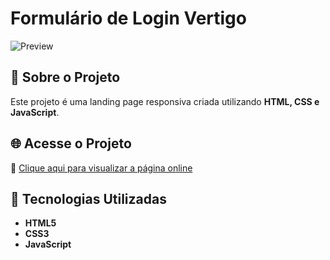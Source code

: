 # Formulário de Login Vertigo

![Preview](link_da_imagem_preview)

## 📌 Sobre o Projeto
Este projeto é uma landing page responsiva criada utilizando **HTML, CSS e JavaScript**.

## 🌐 Acesse o Projeto
🔗 [Clique aqui para visualizar a página online](https://higorantonio.github.io/vertigo-login-page/)

## 🚀 Tecnologias Utilizadas
- **HTML5**
- **CSS3**
- **JavaScript**
